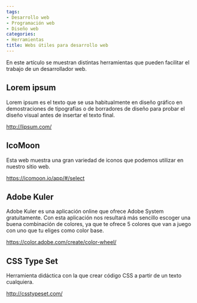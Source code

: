 ```yaml
---
tags:
- Desarrollo web
- Programación web
- Diseño web
categories:
- Herramientas
title: Webs útiles para desarrollo web
---
```


En este artículo se muestran distintas herramientas que pueden facilitar el trabajo de un desarrollador web.

## Lorem ipsum

Lorem ipsum es el texto que se usa habitualmente en diseño gráfico en demostraciones de tipografías o de borradores de diseño para probar el diseño visual antes de insertar el texto final.

<http://lipsum.com/>

## IcoMoon

Esta web muestra una gran variedad de iconos que podemos utilizar en nuestro sitio web.

<https://icomoon.io/app/#/select>

## Adobe Kuler

Adobe Kuler es una aplicación online que ofrece Adobe System gratuitamente. Con esta aplicación nos resultará más sencillo escoger una buena combinación de colores, ya que te ofrece 5 colores que van a juego con uno que tu eliges como color base.

<https://color.adobe.com/create/color-wheel/>

## CSS Type Set

Herramienta didáctica con la que crear código CSS a partir de un texto cualquiera.

<http://csstypeset.com/>
